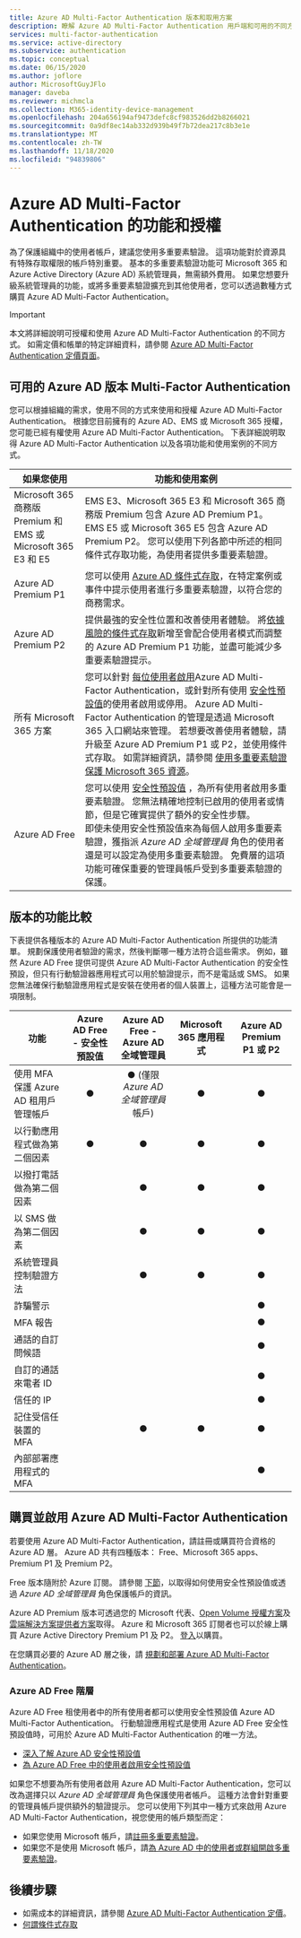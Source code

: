 ```yaml
---
title: Azure AD Multi-Factor Authentication 版本和取用方案
description: 瞭解 Azure AD Multi-Factor Authentication 用戶端和可用的不同方法和版本。
services: multi-factor-authentication
ms.service: active-directory
ms.subservice: authentication
ms.topic: conceptual
ms.date: 06/15/2020
ms.author: joflore
author: MicrosoftGuyJFlo
manager: daveba
ms.reviewer: michmcla
ms.collection: M365-identity-device-management
ms.openlocfilehash: 204a656194af9473defc8cf983526dd2b8266021
ms.sourcegitcommit: 0a9df8ec14ab332d939b49f7b72dea217c8b3e1e
ms.translationtype: MT
ms.contentlocale: zh-TW
ms.lasthandoff: 11/18/2020
ms.locfileid: "94839806"
---
```

# <a name="features-and-licenses-for-azure-ad-multi-factor-authentication"></a>Azure AD Multi-Factor Authentication 的功能和授權

為了保護組織中的使用者帳戶，建議您使用多重要素驗證。 這項功能對於資源具有特殊存取權限的帳戶特別重要。 基本的多重要素驗證功能可 Microsoft 365 和 Azure Active Directory (Azure AD) 系統管理員，無需額外費用。 如果您想要升級系統管理員的功能，或將多重要素驗證擴充到其他使用者，您可以透過數種方式購買 Azure AD Multi-Factor Authentication。

> [!IMPORTANT]
> 本文將詳細說明可授權和使用 Azure AD Multi-Factor Authentication 的不同方式。 如需定價和帳單的特定詳細資料，請參閱 [Azure AD Multi-Factor Authentication 定價頁面](https://azure.microsoft.com/pricing/details/multi-factor-authentication/)。

## <a name="available-versions-of-azure-ad-multi-factor-authentication"></a>可用的 Azure AD 版本 Multi-Factor Authentication

您可以根據組織的需求，使用不同的方式來使用和授權 Azure AD Multi-Factor Authentication。 根據您目前擁有的 Azure AD、EMS 或 Microsoft 365 授權，您可能已經有權使用 Azure AD Multi-Factor Authentication。 下表詳細說明取得 Azure AD Multi-Factor Authentication 以及各項功能和使用案例的不同方式。

| 如果您使用 | 功能和使用案例 |
| --- | --- |
| Microsoft 365 商務版 Premium 和 EMS 或 Microsoft 365 E3 和 E5 | EMS E3、Microsoft 365 E3 和 Microsoft 365 商務版 Premium 包含 Azure AD Premium P1。 EMS E5 或 Microsoft 365 E5 包含 Azure AD Premium P2。 您可以使用下列各節中所述的相同條件式存取功能，為使用者提供多重要素驗證。 |
| Azure AD Premium P1 | 您可以使用 [Azure AD 條件式存取](../conditional-access/howto-conditional-access-policy-all-users-mfa.md)，在特定案例或事件中提示使用者進行多重要素驗證，以符合您的商務需求。 |
| Azure AD Premium P2 | 提供最強的安全性位置和改善使用者體驗。 將[依據風險的條件式存取](../conditional-access/howto-conditional-access-policy-risk.md)新增至會配合使用者模式而調整的 Azure AD Premium P1 功能，並盡可能減少多重要素驗證提示。 |
| 所有 Microsoft 365 方案 | 您可以針對 [每位使用者啟用](howto-mfa-userstates.md)Azure AD Multi-Factor Authentication，或針對所有使用 [安全性預設值](../fundamentals/concept-fundamentals-security-defaults.md)的使用者啟用或停用。 Azure AD Multi-Factor Authentication 的管理是透過 Microsoft 365 入口網站來管理。 若想要改善使用者體驗，請升級至 Azure AD Premium P1 或 P2，並使用條件式存取。 如需詳細資訊，請參閱 [使用多重要素驗證保護 Microsoft 365 資源](/microsoft-365/admin/security-and-compliance/set-up-multi-factor-authentication)。 |
| Azure AD Free | 您可以使用 [安全性預設值](../fundamentals/concept-fundamentals-security-defaults.md) ，為所有使用者啟用多重要素驗證。 您無法精確地控制已啟用的使用者或情節，但是它確實提供了額外的安全性步驟。<br /> 即使未使用安全性預設值來為每個人啟用多重要素驗證，獲指派 *Azure AD 全域管理員* 角色的使用者還是可以設定為使用多重要素驗證。 免費層的這項功能可確保重要的管理員帳戶受到多重要素驗證的保護。 |

## <a name="feature-comparison-of-versions"></a>版本的功能比較

下表提供各種版本的 Azure AD Multi-Factor Authentication 所提供的功能清單。 規劃保護使用者驗證的需求，然後判斷哪一種方法符合這些需求。 例如，雖然 Azure AD Free 提供可提供 Azure AD Multi-Factor Authentication 的安全性預設，但只有行動驗證器應用程式可以用於驗證提示，而不是電話或 SMS。 如果您無法確保行動驗證應用程式是安裝在使用者的個人裝置上，這種方法可能會是一項限制。

| 功能 | Azure AD Free - 安全性預設值 | Azure AD Free - Azure AD 全域管理員 | Microsoft 365 應用程式 | Azure AD Premium P1 或 P2 |
| --- |:---:|:---:|:---:|:---:|
| 使用 MFA 保護 Azure AD 租用戶管理帳戶 | ● | ● (僅限 *Azure AD 全域管理員* 帳戶) | ● | ● |
| 以行動應用程式做為第二個因素 | ● | ● | ● | ● |
| 以撥打電話做為第二個因素 | | ● | ● | ● |
| 以 SMS 做為第二個因素 | | ● | ● | ● |
| 系統管理員控制驗證方法 | | ● | ● | ● |
| 詐騙警示 | | | | ● |
| MFA 報告 | | | | ● |
| 通話的自訂問候語 | | | | ● |
| 自訂的通話來電者 ID | | | | ● |
| 信任的 IP | | | | ● |
| 記住受信任裝置的 MFA | | ● | ● | ● |
| 內部部署應用程式的 MFA | | | | ● |

## <a name="purchase-and-enable-azure-ad-multi-factor-authentication"></a>購買並啟用 Azure AD Multi-Factor Authentication

若要使用 Azure AD Multi-Factor Authentication，請註冊或購買符合資格的 Azure AD 層。 Azure AD 共有四種版本： Free、Microsoft 365 apps、Premium P1 及 Premium P2。

Free 版本隨附於 Azure 訂閱。 請參閱 [下節](#azure-ad-free-tier)，以取得如何使用安全性預設值或透過 *Azure AD 全域管理員* 角色保護帳戶的資訊。

Azure AD Premium 版本可透過您的 Microsoft 代表、[Open Volume 授權方案](https://www.microsoft.com/licensing/licensing-programs/open-license.aspx)及[雲端解決方案提供者方案](https://go.microsoft.com/fwlink/?LinkId=614968&clcid=0x409)取得。 Azure 和 Microsoft 365 訂閱者也可以於線上購買 Azure Active Directory Premium P1 及 P2。 [登入](https://portal.office.com/Commerce/Catalog.aspx)以購買。

在您購買必要的 Azure AD 層之後，請 [規劃和部署 Azure AD Multi-Factor Authentication](howto-mfa-getstarted.md)。

### <a name="azure-ad-free-tier"></a>Azure AD Free 階層

Azure AD Free 租使用者中的所有使用者都可以使用安全性預設值 Azure AD Multi-Factor Authentication。 行動驗證應用程式是使用 Azure AD Free 安全性預設值時，可用於 Azure AD Multi-Factor Authentication 的唯一方法。

* [深入了解 Azure AD 安全性預設值](../fundamentals/concept-fundamentals-security-defaults.md)
* [為 Azure AD Free 中的使用者啟用安全性預設值](../fundamentals/concept-fundamentals-security-defaults.md#enabling-security-defaults)

如果您不想要為所有使用者啟用 Azure AD Multi-Factor Authentication，您可以改為選擇只以 *Azure AD 全域管理員* 角色保護使用者帳戶。 這種方法會針對重要的管理員帳戶提供額外的驗證提示。 您可以使用下列其中一種方式來啟用 Azure AD Multi-Factor Authentication，視您使用的帳戶類型而定：

* 如果您使用 Microsoft 帳戶，請[註冊多重要素驗證](https://support.microsoft.com/help/12408/microsoft-account-about-two-step-verification)。
* 如果您不是使用 Microsoft 帳戶，請[為 Azure AD 中的使用者或群組開啟多重要素驗證](howto-mfa-userstates.md)。

## <a name="next-steps"></a>後續步驟

* 如需成本的詳細資訊，請參閱 [Azure AD Multi-Factor Authentication 定價](https://azure.microsoft.com/pricing/details/multi-factor-authentication/)。
* [何謂條件式存取](../conditional-access/overview.md)

